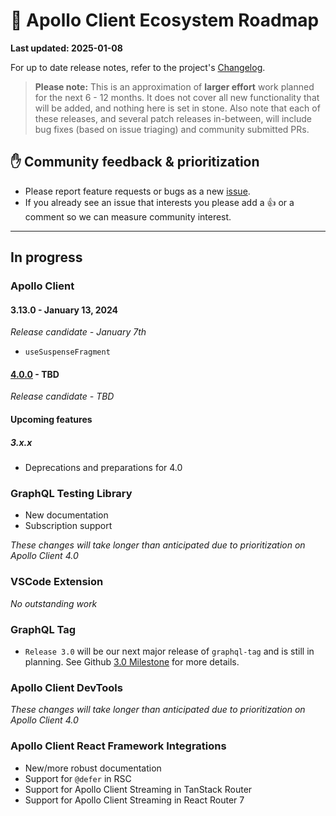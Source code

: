 # 🔮 Apollo Client Ecosystem Roadmap

**Last updated: 2025-01-08**

For up to date release notes, refer to the project's [Changelog](https://github.com/apollographql/apollo-client/blob/main/CHANGELOG.md).

> **Please note:** This is an approximation of **larger effort** work planned for the next 6 - 12 months. It does not cover all new functionality that will be added, and nothing here is set in stone. Also note that each of these releases, and several patch releases in-between, will include bug fixes (based on issue triaging) and community submitted PRs.

## ✋ Community feedback & prioritization

- Please report feature requests or bugs as a new [issue](https://github.com/apollographql/apollo-client/issues/new/choose).
- If you already see an issue that interests you please add a 👍 or a comment so we can measure community interest.

---

## In progress

### Apollo Client

#### 3.13.0 - January 13, 2024
_Release candidate - January 7th_

- `useSuspenseFragment`

#### [4.0.0](https://github.com/apollographql/apollo-client/milestone/31) - TBD
_Release candidate - TBD_

#### Upcoming features

##### 3.x.x
- Deprecations and preparations for 4.0

### GraphQL Testing Library

- New documentation
- Subscription support

_These changes will take longer than anticipated due to prioritization on Apollo Client 4.0_

### VSCode Extension

_No outstanding work_

### GraphQL Tag

- `Release 3.0` will be our next major release of `graphql-tag` and is still in planning. See Github [3.0 Milestone](https://github.com/apollographql/graphql-tag/milestone/3) for more details.

### Apollo Client DevTools

_These changes will take longer than anticipated due to prioritization on Apollo Client 4.0_

### Apollo Client React Framework Integrations

- New/more robust documentation
- Support for `@defer` in RSC
- Support for Apollo Client Streaming in TanStack Router
- Support for Apollo Client Streaming in React Router 7
